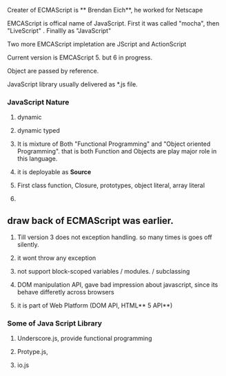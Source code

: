 Creater of ECMAScript is ** Brendan Eich**, he worked for Netscape

EMCAScript is offical name of JavaScript. First it was called "mocha", then "LiveScript" . Finallly as "JavaScript"

Two more EMCAScript impletation are JScript and ActionScript

Current version is EMCAScript 5. but 6 in progress.

Object are passed by reference.

JavaScript library usually delivered as \*.js file.

### JavaScript Nature

1. dynamic

2. dynamic typed

3. It is mixture of Both "Functional Programming" and "Object oriented Programming". that is both Function and Objects are play major role in this language.

4. it is deployable as **Source**
5. First class function, Closure, prototypes, object literal, array literal
6. 

## draw back of ECMAScript was earlier.

1. Till version 3 does not exception handling. so many times is goes off silently.

2. it wont throw any exception

3. not support block-scoped variables \/ modules. \/ subclassing

4. DOM manipulation API,  gave bad impression about javascript, since its behave differetly across browsers

5. it is part of Web Platform \(DOM API, HTML** 5 API**\)


### Some of Java Script Library

1. Underscore.js, provide functional programming

2. Protype.js,

3. io.js


